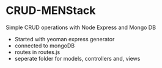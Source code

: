 # CRUD-MENStack
Simple CRUD operations with Node Express and Mongo DB

- Started with yeoman express generator
- connected to mongoDB
- routes in routes.js
- seperate folder for models, controllers and, views
